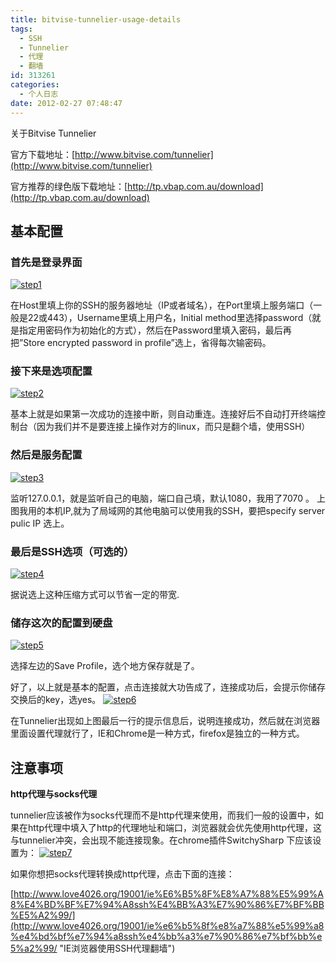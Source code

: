 ```yaml
---
title: bitvise-tunnelier-usage-details
tags:
  - SSH
  - Tunnelier
  - 代理
  - 翻墙
id: 313261
categories:
  - 个人日志
date: 2012-02-27 07:48:47
---
```


关于Bitvise Tunnelier

官方下载地址：[http://www.bitvise.com/tunnelier](http://www.bitvise.com/tunnelier)

官方推荐的绿色版下载地址：[http://tp.vbap.com.au/download](http://tp.vbap.com.au/download)

## 基本配置

### 首先是登录界面

[![](http://www.love4026.org/wp-content/uploads/2012/02/step1.jpg "step1")](http://www.love4026.org/wp-content/uploads/2012/02/step1.jpg)

在Host里填上你的SSH的服务器地址（IP或者域名），在Port里填上服务端口（一般是22或443），Username里填上用户名，Initial method里选择password（就是指定用密码作为初始化的方式），然后在Password里填入密码，最后再把”Store encrypted password in profile”选上，省得每次输密码。

### 接下来是选项配置

[![](http://www.love4026.org/wp-content/uploads/2012/02/step2.jpg "step2")](http://www.love4026.org/wp-content/uploads/2012/02/step2.jpg)

基本上就是如果第一次成功的连接中断，则自动重连。连接好后不自动打开终端控制台（因为我们并不是要连接上操作对方的linux，而只是翻个墙，使用SSH）

### 然后是服务配置

[![](http://www.love4026.org/wp-content/uploads/2012/02/step3.jpg "step3")](http://www.love4026.org/wp-content/uploads/2012/02/step3.jpg)

监听127.0.0.1，就是监听自己的电脑，端口自己填，默认1080，我用了7070 。 上图我用的本机IP,就为了局域网的其他电脑可以使用我的SSH，要把specify server pulic IP 选上。

### 最后是SSH选项（可选的）

[![](http://www.love4026.org/wp-content/uploads/2012/02/step4.jpg "step4")](http://www.love4026.org/wp-content/uploads/2012/02/step4.jpg)

据说选上这种压缩方式可以节省一定的带宽.

### 储存这次的配置到硬盘

[![](http://www.love4026.org/wp-content/uploads/2012/02/step5.png "step5")](http://www.love4026.org/wp-content/uploads/2012/02/step5.png)

选择左边的Save Profile，选个地方保存就是了。

好了，以上就是基本的配置，点击连接就大功告成了，连接成功后，会提示你储存交换后的key，选yes。 [![](http://www.love4026.org/wp-content/uploads/2012/02/step6.png "step6")](http://www.love4026.org/wp-content/uploads/2012/02/step6.png)

在Tunnelier出现如上图最后一行的提示信息后，说明连接成功，然后就在浏览器里面设置代理就行了，IE和Chrome是一种方式，firefox是独立的一种方式。

## 注意事项

**<strong>http代理与socks代理**</strong>

tunnelier应该被作为socks代理而不是http代理来使用，而我们一般的设置中，如果在http代理中填入了http的代理地址和端口，浏览器就会优先使用http代理，这与tunnelier冲突，会出现不能连接现象。在chrome插件SwitchySharp 下应该设置为： [![](http://www.love4026.org/wp-content/uploads/2012/02/step7.jpg "step7")](http://www.love4026.org/wp-content/uploads/2012/02/step7.jpg)

如果你想把socks代理转换成http代理，点击下面的连接：

[http://www.love4026.org/19001/ie%E6%B5%8F%E8%A7%88%E5%99%A8%E4%BD%BF%E7%94%A8ssh%E4%BB%A3%E7%90%86%E7%BF%BB%E5%A2%99/](http://www.love4026.org/19001/ie%e6%b5%8f%e8%a7%88%e5%99%a8%e4%bd%bf%e7%94%a8ssh%e4%bb%a3%e7%90%86%e7%bf%bb%e5%a2%99/ "IE浏览器使用SSH代理翻墙")